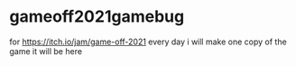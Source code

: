 # gameoff2021gamebug
for https://itch.io/jam/game-off-2021
every day i will make one copy of the game it will be here
